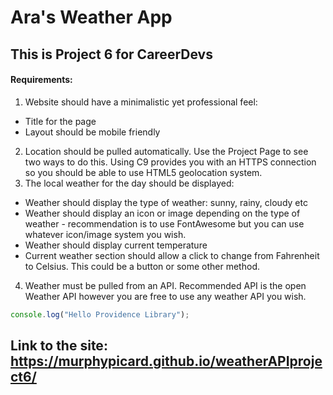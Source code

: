 # Ara's Weather App

## This is Project 6 for CareerDevs

#### Requirements:

1. Website should have a minimalistic yet professional feel:
  * Title for the page
  * Layout should be mobile friendly
2. Location should be pulled automatically. Use the Project Page to see two ways to do this. Using C9 provides you with an HTTPS connection so you should be able to use HTML5 geolocation system.
3. The local weather for the day should be displayed:
  * Weather should display the type of weather: sunny, rainy, cloudy etc
  * Weather should display an icon or image depending on the type of weather - recommendation is to use FontAwesome but you can use whatever icon/image system you wish.
  * Weather should display current temperature
  * Current weather section should allow a click to change from Fahrenheit to Celsius. This could be a button or some other method.
4. Weather must be pulled from an API. Recommended API is the open Weather API however you are free to use any weather API you wish.



```javascript
console.log("Hello Providence Library");
```

## Link to the site: https://murphypicard.github.io/weatherAPIproject6/
